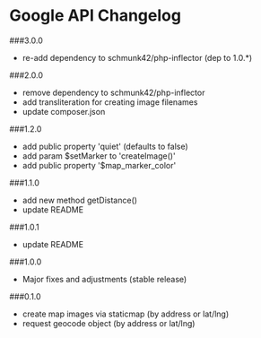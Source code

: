 Google API Changelog
===

###3.0.0
- re-add dependency to schmunk42/php-inflector (dep to 1.0.*)

###2.0.0
- remove dependency to schmunk42/php-inflector
- add transliteration for creating image filenames
- update composer.json

###1.2.0
- add public property 'quiet' (defaults to false)
- add param $setMarker to 'createImage()'
- add public property '$map_marker_color'

###1.1.0
- add new method getDistance()
- update README

###1.0.1
- update README

###1.0.0
- Major fixes and adjustments (stable release)

###0.1.0
- create map images via staticmap (by address or lat/lng)
- request geocode object (by address or lat/lng)
